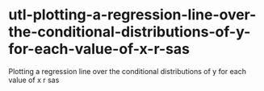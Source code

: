 # utl-plotting-a-regression-line-over-the-conditional-distributions-of-y-for-each-value-of-x-r-sas
Plotting a regression line over the conditional distributions of y for each value of x r sas
